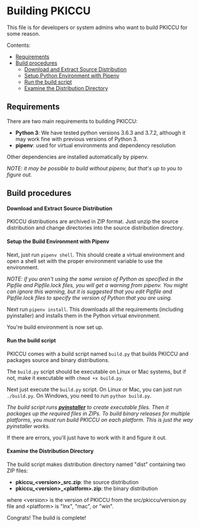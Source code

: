 <!--
Copyright 2019 Gradkell Systems, Inc. Author: Mike R. Prevost,
mprevost@gradkell.com

This file is part of PKICCU.

PKICCU is free software: you can redistribute it and/or modify it under the
terms of the GNU General Public License as published by the Free Software
Foundation, either version 3 of the License, or (at your option) any later
version.

PKICCU is distributed in the hope that it will be useful, but WITHOUT ANY
WARRANTY; without even the implied warranty of MERCHANTABILITY or FITNESS FOR A
PARTICULAR PURPOSE.  See the GNU General Public License for more details.

You should have received a copy of the GNU General Public License along with
this program.  If not, see <https://www.gnu.org/licenses/>.
-->

# Building PKICCU

This file is for developers or system admins who want to build PKICCU for some
reason.

Contents:

- [Requirements](#requirements)
- [Build procedures](#build-procedures)
  - [Download and Extract Source
    Distribution](#download-and-extract-source-distribution)
  - [Setup Python Environment with
    Pipenv](#setup-the-build--environment-with-pipenv)
  - [Run the build script](#run-the-build-script)
  - [Examine the Distribution Directory](#examine-the-distribution-directory)

## Requirements

There are two main requirements to building PKICCU:

- **Python 3**: We have tested python versions 3.6.3 and 3.7.2, although it may
  work fine with previous versions of Python 3.
- **pipenv**: used for virtual environments and dependency resolution

Other dependencies are installed automatically by pipenv.

_NOTE: it may be possible to build without pipenv, but that's up to you to
figure out._

## Build procedures

#### Download and Extract Source Distribution

PKICCU distributions are archived in ZIP format. Just unzip the source
distribution and change directories into the source distribution directory.

#### Setup the Build Environment with Pipenv

Next, just run `pipenv shell`. This should create a virtual environment and open
a shell set with the proper environment variable to use the environment.

_NOTE: if you aren't using the same version of Python as specified in the
Pipfile and Pipfile.lock files, you will get a warning from pipenv. You might
can ignore this warning, but it is suggested that you edit Pipfile and
Pipfile.lock files to specify the version of Python that you are using._

Next run `pipenv install`. This downloads all the requirements (including
pyinstaller) and installs them in the Python virtual environment.

You're build environment is now set up.

#### Run the build script

PKICCU comes with a build script named `build.py` that builds PKICCU and
packages source and binary distributions.

The `build.py` script should be executable on Linux or Mac systems, but if not,
make it executable with `chmod +x build.py`.

Next just execute the `build.py` script. On Linux or Mac, you can just run
`./build.py`. On Windows, you need to run `python build.py`.

_The build script runs **[pyinstaller](https://www.pyinstaller.org/)** to create
executable files. Then it packages up the required files in ZIPs. To build
binary releases for multiple platforms, you must run build PKICCU on each
platform. This is just the way pyinstaller works._

If there are errors, you'll just have to work with it and figure it out.

#### Examine the Distribution Directory

The build script makes distribution directory named "dist" containing two ZIP
files:

- **pkiccu\_&lt;version&gt;\_src.zip**: the source distribution
- **pkiccu\_&lt;version&gt;\_&lt;platform&gt;.zip**: the binary distribution

where &lt;version&gt; is the version of PKICCU from the src/pkiccu/version.py
file and &lt;platform&gt; is "lnx", "mac", or "win".

Congrats! The build is complete!
